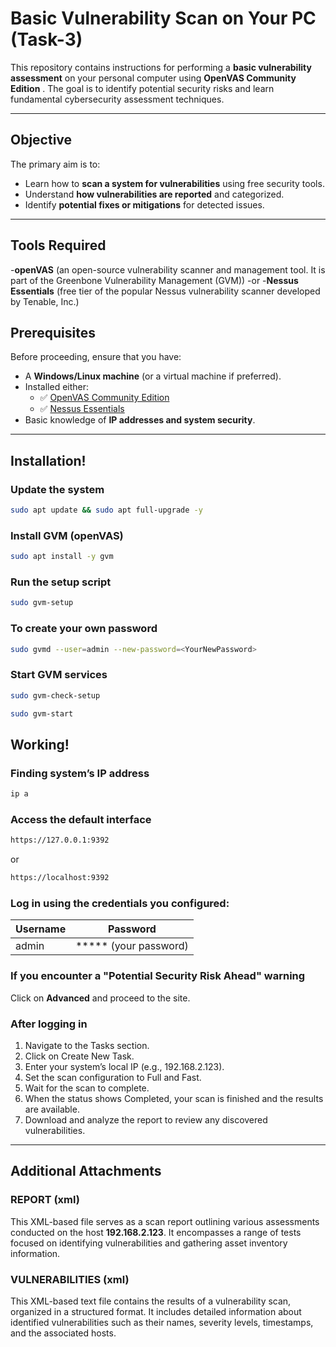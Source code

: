 # Basic Vulnerability Scan on Your PC (Task-3)

This repository contains instructions for performing a **basic vulnerability assessment** on your personal computer using **OpenVAS Community Edition** . The goal is to identify potential security risks and learn fundamental cybersecurity assessment techniques.

---

## Objective
The primary aim is to:
- Learn how to **scan a system for vulnerabilities** using free security tools.
- Understand **how vulnerabilities are reported** and categorized.
- Identify **potential fixes or mitigations** for detected issues.
---

## Tools Required

-**openVAS** (an open-source vulnerability scanner and management tool. It is part of the Greenbone Vulnerability Management (GVM))
-or
-**Nessus Essentials** (free tier of the popular Nessus vulnerability scanner developed by Tenable, Inc.)

## Prerequisites
Before proceeding, ensure that you have:
- A **Windows/Linux machine** (or a virtual machine if preferred).
- Installed either:
  - ✅ [OpenVAS Community Edition](https://www.openvas.org/)
  - ✅ [Nessus Essentials](https://www.tenable.com/products/nessus/nessus-essentials)
- Basic knowledge of **IP addresses and system security**.

---
## Installation!
### Update the system
```bash
sudo apt update && sudo apt full-upgrade -y
```
### Install GVM (openVAS)
```bash
sudo apt install -y gvm
```
### Run the setup script
```bash
sudo gvm-setup
```
### To create your own password
```bash
sudo gvmd --user=admin --new-password=<YourNewPassword>
```
### Start GVM services
```bash
sudo gvm-check-setup
```
```bash
sudo gvm-start
```
## Working!
### Finding system’s IP address
```bash
ip a
```
### Access the default interface
```bash
https://127.0.0.1:9392
```
or
```bash
https://localhost:9392
```

### Log in using the credentials you configured:

| Username | Password             |
|----------|----------------------|
| admin    | ***** (your password)|

### If you encounter a "Potential Security Risk Ahead" warning

Click on **Advanced** and proceed to the site.

### After logging in
1. Navigate to the Tasks section.
2. Click on Create New Task.
3. Enter your system’s local IP (e.g., 192.168.2.123).
4. Set the scan configuration to Full and Fast.
5. Wait for the scan to complete.
6. When the status shows Completed, your scan is finished and the results are available.
7. Download and analyze the report to review any discovered vulnerabilities.

---

## Additional Attachments
### REPORT (xml)
This XML-based file serves as a scan report outlining various assessments conducted on the host **192.168.2.123**. It encompasses a range of tests focused on identifying vulnerabilities and gathering asset inventory information.
### VULNERABILITIES (xml)
This XML-based text file contains the results of a vulnerability scan, organized in a structured format. It includes detailed information about identified vulnerabilities such as their names, severity levels, timestamps, and the associated hosts.



